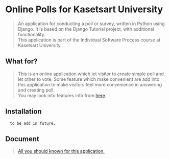 # Online Polls for Kasetsart University
> An application for conducting a poll or survey, written in Python using Django. It is based on the Django Tutorial project, with additional functionality.  
> This application is part of the Individual Software Process course at Kasetsart University.
## What for?  
> This is an online application which let visitor to create simple poll and let other to vote. Some feature which make convenient are add into this application to make visitors feel more convenience in answering and creating poll.  
> You may look into features info from [here](https://github.com/chinapat317/ku-polls/wiki/Development-Plan).  
    
## Installation
```
  to be add in future.  
```
## Document
> [All you should known for this application.](https://github.com/chinapat317/ku-polls/wiki)

